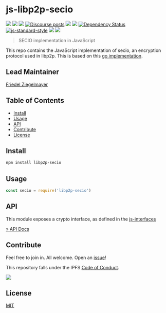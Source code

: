 # js-libp2p-secio

[![](https://img.shields.io/badge/made%20by-Protocol%20Labs-blue.svg?style=flat-square)](http://protocol.ai)
[![](https://img.shields.io/badge/project-libp2p-yellow.svg?style=flat-square)](http://libp2p.io/)
[![](https://img.shields.io/badge/freenode-%23libp2p-yellow.svg?style=flat-square)](http://webchat.freenode.net/?channels=%23libp2p)
[![Discourse posts](https://img.shields.io/discourse/https/discuss.libp2p.io/posts.svg)](https://discuss.libp2p.io)
[![](https://img.shields.io/codecov/c/github/libp2p/js-libp2p-secio.svg?style=flat-square)](https://codecov.io/gh/libp2p/js-libp2p-secio)
[![](https://img.shields.io/travis/libp2p/js-libp2p-secio.svg?style=flat-square)](https://travis-ci.com/libp2p/js-libp2p-secio)
[![Dependency Status](https://david-dm.org/libp2p/js-libp2p-secio.svg?style=flat-square)](https://david-dm.org/libp2p/js-libp2p-secio)
[![js-standard-style](https://img.shields.io/badge/code%20style-standard-brightgreen.svg?style=flat-square)](https://github.com/feross/standard)
![](https://img.shields.io/badge/npm-%3E%3D3.0.0-orange.svg?style=flat-square)
![](https://img.shields.io/badge/Node.js-%3E%3D6.0.0-orange.svg?style=flat-square)


> SECIO implementation in JavaScript

This repo contains the JavaScript implementation of secio, an encryption protocol used in libp2p. This is based on this [go implementation](https://github.com/libp2p/go-libp2p-secio).

## Lead Maintainer

[Friedel Ziegelmayer](https://github.com/dignifiedquire/)

## Table of Contents

- [Install](#install)
- [Usage](#usage)
- [API](#api)
- [Contribute](#contribute)
- [License](#license)

## Install

```sh
npm install libp2p-secio
```

## Usage

```js
const secio = require('libp2p-secio')
```

## API

This module exposes a crypto interface, as defined in the [js-interfaces](https://github.com/libp2p/js-interfaces)

[ » API Docs ](https://github.com/libp2p/js-interfaces/tree/master/src/crypto#api)

## Contribute

Feel free to join in. All welcome. Open an [issue](https://github.com/libp2p/js-libp2p-secio/issues)!

This repository falls under the IPFS [Code of Conduct](https://github.com/ipfs/community/blob/master/code-of-conduct.md).

[![](https://cdn.rawgit.com/jbenet/contribute-ipfs-gif/master/img/contribute.gif)](https://github.com/ipfs/community/blob/master/contributing.md)

## License

[MIT](LICENSE)
